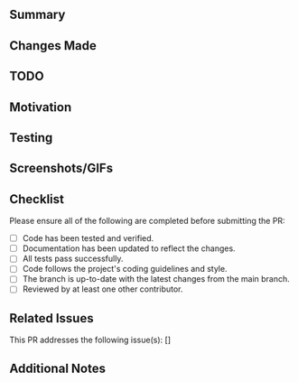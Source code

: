 ## Summary

<!--- REQUIRED: Provide a clear and concise summary of what this PR aims to achieve. -->

## Changes Made

<!--- REQUIRED: Describe the changes introduced by this PR in a clear and concise manner. -->

## TODO

<!--- REQUIRED: Outline any pending tasks or items that need further attention within this PR. -->

## Motivation

<!--- REQUIRED: Explain the primary goal and purpose of this PR. Why is it necessary, and how does it benefit the project? -->

## Testing

<!--- REQUIRED: Detail the testing process you have undertaken, including what aspects of the code or functionality you tested. -->

## Screenshots/GIFs

<!--- If applicable, include screenshots or GIFs that visually demonstrate the changes made in this PR. -->

## Checklist

Please ensure all of the following are completed before submitting the PR:

- [ ] Code has been tested and verified.
- [ ] Documentation has been updated to reflect the changes.
- [ ] All tests pass successfully.
- [ ] Code follows the project's coding guidelines and style.
- [ ] The branch is up-to-date with the latest changes from the main branch.
- [ ] Reviewed by at least one other contributor.

## Related Issues

This PR addresses the following issue(s): [<!--- REQUIRED: Issue Number-->]

## Additional Notes

<!--- REQUIRED: If you have any additional notes, considerations, or context to add regarding this PR, please do so here. -->
